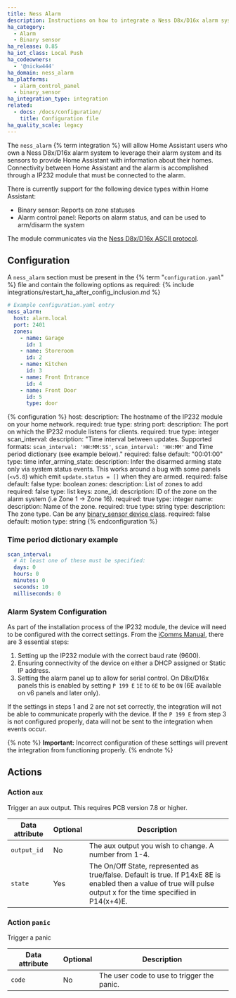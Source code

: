 ```yaml
---
title: Ness Alarm
description: Instructions on how to integrate a Ness D8x/D16x alarm system with Home Assistant.
ha_category:
  - Alarm
  - Binary sensor
ha_release: 0.85
ha_iot_class: Local Push
ha_codeowners:
  - '@nickw444'
ha_domain: ness_alarm
ha_platforms:
  - alarm_control_panel
  - binary_sensor
ha_integration_type: integration
related:
  - docs: /docs/configuration/
    title: Configuration file
ha_quality_scale: legacy
---
```


The `ness_alarm` {% term integration %} will allow Home Assistant users who own a Ness D8x/D16x alarm system to leverage their alarm system and its sensors to provide Home Assistant with information about their homes. Connectivity between Home Assistant and the alarm is accomplished through a IP232 module that must be connected to the alarm.

There is currently support for the following device types within Home Assistant:

- Binary sensor: Reports on zone statuses
- Alarm control panel: Reports on alarm status, and can be used to arm/disarm the system

The module communicates via the [Ness D8x/D16x ASCII protocol](https://ia802202.us.archive.org/16/items/ness-d-8x-d-16x-serial-interface.-ascii-protocol/Ness%20D8x%20D16x%20Serial%20Interface.%20ASCII%20Protocol.pdf).

## Configuration

A `ness_alarm` section must be present in the {% term "`configuration.yaml`" %} file and contain the following options as required:
{% include integrations/restart_ha_after_config_inclusion.md %}

```yaml
# Example configuration.yaml entry
ness_alarm:
  host: alarm.local
  port: 2401
  zones:
    - name: Garage
      id: 1
    - name: Storeroom
      id: 2
    - name: Kitchen
      id: 3
    - name: Front Entrance
      id: 4
    - name: Front Door
      id: 5
      type: door
```

{% configuration %}
host:
  description: The hostname of the IP232 module on your home network.
  required: true
  type: string
port:
  description: The port on which the IP232 module listens for clients.
  required: true
  type: integer
scan_interval:
  description: "Time interval between updates. Supported formats: `scan_interval: 'HH:MM:SS'`, `scan_interval: 'HH:MM'` and Time period dictionary (see example below)."
  required: false
  default: "00:01:00"
  type: time
infer_arming_state:
  description: Infer the disarmed arming state only via system status events. This works around a bug with some panels (`<v5.8`) which emit `update.status = []` when they are armed.
  required: false
  default: false
  type: boolean
zones:
  description: List of zones to add
  required: false
  type: list
  keys:
    zone_id:
      description: ID of the zone on the alarm system (i.e Zone 1 -> Zone 16).
      required: true
      type: integer
    name:
      description: Name of the zone.
      required: true
      type: string
    type:
      description: The zone type. Can be any [binary_sensor device class](/integrations/binary_sensor/#device-class).
      required: false
      default: motion
      type: string
{% endconfiguration %}

### Time period dictionary example

```yaml
scan_interval:
  # At least one of these must be specified:
  days: 0
  hours: 0
  minutes: 0
  seconds: 10
  milliseconds: 0
```

### Alarm System Configuration

As part of the installation process of the IP232 module, the device will need to be configured with the correct settings. From the [iComms Manual](https://ness.zendesk.com/hc/en-us/articles/360021989074-iComms-Manual), there are 3 essential steps:
1. Setting up the IP232 module with the correct baud rate (9600).
2. Ensuring connectivity of the device on either a DHCP assigned or Static IP address.
3. Setting the alarm panel up to allow for serial control. On D8x/D16x panels this is enabled by setting `P 199 E` `1E` to `6E` to be `ON` (6E available on v6 panels and later only).

If the settings in steps 1 and 2 are not set correctly, the integration will not be able to communicate properly with the device. If the `P 199 E` from step 3 is not configured properly, data will not be sent to the integration when events occur.

{% note %}
**Important:** Incorrect configuration of these settings will prevent the integration from functioning properly.
{% endnote %}

## Actions

### Action `aux`

Trigger an aux output.  This requires PCB version 7.8 or higher.

| Data attribute | Optional | Description                                                                                                                                                         |
| ---------------------- | -------- | ------------------------------------------------------------------------------------------------------------------------------------------------------------------- |
| `output_id`            | No       | The aux output you wish to change.  A number from 1-4.                                                                                                              |
| `state`                | Yes      | The On/Off State, represented as true/false. Default is true.  If P14xE 8E is enabled then a value of true will pulse output x for the time specified in P14(x+4)E. |

### Action `panic`

Trigger a panic

| Data attribute | Optional | Description                                |
| ---------------------- | -------- | ------------------------------------------ |
| `code`                 | No       | The user code to use to trigger the panic. |
